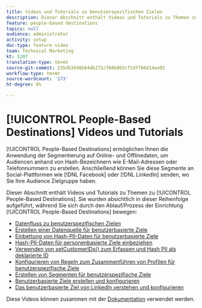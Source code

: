 ```yaml
---
title: Videos und Tutorials zu benutzerspezifischen Zielen
description: Dieser Abschnitt enthält Videos und Tutorials zu Themen zu benutzerbasierten Zielen.
feature: people-based destinations
topics: null
audience: administrator
activity: setup
doc-type: feature video
team: Technical Marketing
kt: 5207
translation-type: tm+mt
source-git-commit: 235db3648b84db272cf68b863cf1df7b6d14ee92
workflow-type: tm+mt
source-wordcount: '173'
ht-degree: 0%

---
```



# [!UICONTROL People-Based Destinations] Videos und Tutorials

[!UICONTROL People-Based Destinations] ermöglichen Ihnen die Anwendung der Segmentierung auf Online- und Offlinedaten, um Audiencen anhand von Hash-Bezeichnern wie E-Mail-Adressen oder Telefonnummern zu erstellen. Anschließend können Sie diese Segmente an Social-Plattformen wie [!DNL Facebook] oder [!DNL LinkedIn] senden, wo Sie Ihre Audience Zielgruppe haben.

Dieser Abschnitt enthält Videos und Tutorials zu Themen zu [!UICONTROL People-Based Destinations]. Sie wurden absichtlich in dieser Reihenfolge aufgeführt, während Sie sich durch den Ablauf/Prozess der Einrichtung [!UICONTROL People-Based Destinations] bewegen:

* [Datenfluss zu benutzerspezifischen Zielen](people-based-destinations-data-flow.md)
* [Erstellen einer Datenquelle für benutzerbasierte Ziele](creating-a-data-source-for-people-based-destinations.md)
* [Einbettung von Hash-PII-Daten für benutzerbasierte Ziele](understanding-hashed-pii-data-ingestion-for-people-based-destinations.md)
* [Hash-PII-Daten für personenbasierte Ziele einbeziehen](ingesting-hashed-pii-for-people-based-destinations.md)
* [Verwenden von setCustomerIDs() zum Erfassen und Hash PII als deklarierte ID](using-setcustomerids-to-ingest-and-hash-pii-as-a-declared-id.md)
* [Konfigurieren von Regeln zum Zusammenführen von Profilen für benutzerspezifische Ziele](configuring-profile-merge-rules-for-people-based-destinations.md)
* [Erstellen von Segmenten für benutzerspezifische Ziele](creating-segments-for-people-based-destinations.md)
* [Benutzerbasierte Ziele erstellen und konfigurieren](create-and-configure-people-based-destinations.md)
* [Das benutzerbasierte Ziel von LinkedIn verstehen und konfigurieren](understanding-and-configuring-the-linkedin-pbd.md)

Diese Videos können zusammen mit der [Dokumentation](https://docs.adobe.com/content/help/en/audience-manager/user-guide/features/destinations/people-based/people-based-destinations-overview.html) verwendet werden.
